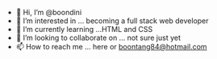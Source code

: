 - 👋 Hi, I’m @boondini
- 👀 I’m interested in ... becoming a full stack web developer
- 🌱 I’m currently learning ...HTML and CSS
- 💞️ I’m looking to collaborate on ... not sure just yet
- 📫 How to reach me ... here or boontang84@hotmail.com

<!---
boondini/boondini is a ✨ special ✨ repository because its `README.md` (this file) appears on your GitHub profile.
You can click the Preview link to take a look at your changes.
--->
